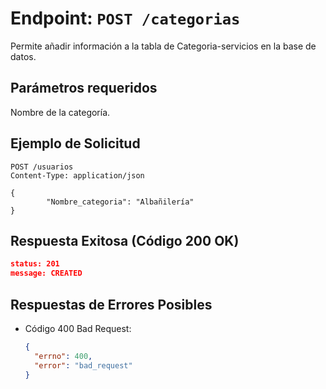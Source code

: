 # Endpoint: `POST /categorias`

Permite añadir información a la tabla de Categoria-servicios en la base de datos.

## Parámetros requeridos

Nombre de la categoría.

## Ejemplo de Solicitud
```http
POST /usuarios
Content-Type: application/json

{
        "Nombre_categoria": "Albañilería"
}
```

## Respuesta Exitosa (Código 200 OK)
```json
status: 201
message: CREATED
```

## Respuestas de Errores Posibles
- Código 400 Bad Request:

  ```json
  {
    "errno": 400,
    "error": "bad_request"
  }
  ```
